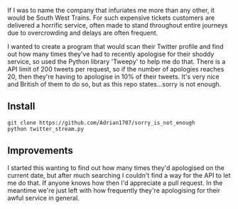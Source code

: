 If I was to name the company that infuriates me more than any other, it would be South West Trains. For such expensive tickets customers are delivered a horrific service, often made to stand throughout entire journeys due to overcrowding and delays are often frequent. 

I wanted to create a program that would scan their Twitter profile and find out how many times they've had to recently apologise for their shoddy service, so used the Python library 'Tweepy' to help me do that. There is a API limit of 200 tweets per request, so if the number of apologies reaches 20, then they're having to apologise in 10% of their tweets. It's very nice and British of them to do so, but as this repo states...sorry is not enough. 


## Install

```
git clone https://github.com/Adrian1707/sorry_is_not_enough
python twitter_stream.py
```
## Improvements

I started this wanting to find out how many times they'd apologised on the current date, but after much searching I couldn't find a way for the API to let me do that. If anyone knows how then I'd appreciate a pull request. In the meantime we're just left with how frequently they're apologising for their awful service in general. 
